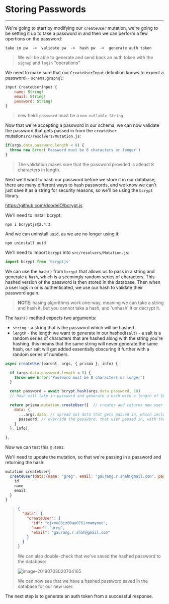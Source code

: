 # Storing Passwords

---------------------------------

We're going to start by modifying our `createUser` mutation, we're going to be setting it up to take a password in and then we can perform a few opertions on the password:

```
take in pw  ->  validate pw  ->  hash pw  ->  generate auth token
```

> We will be able to generate and send back an auth token with the `signup` and `login` "operations"

We need to make sure that our `CreateUserInput` definition knows to expect a password-- `schema.graphql`:

```js
input CreateUserInput {
    name: String!
    email: String!
    password: String!
}
```

> new field: `password` must be a `non-nullable String`

Now that we're accepting a password in our schema, we can now validate the password that gets passed in from the `createUser` mutation`src/resolvers/Mutation.js`:

```js
if(args.data.password.length < 8) {
  throw new Error('Password must be 8 characters or longer')
}
```

> The validation makes sure that the password provided is atleast 8 characters in length. 

Next we'll want to hash our password before we store it in our database, there are many different ways to hash passwords, and we know we can't just save it as a string for security reasons, so we'll be using the `bcrypt` library. 

https://github.com/dcodeIO/bcrypt.js

We'll need to install bcrypt:

```shell
npm i bcryptjs@2.4.3
```

And we can uninstall `uuid`, as we are no longer using it:

```shell
npm uninstall uuid
```



We'll need to import `bcrypt` into `src/resolvers/Mutation.js`:

```js
import bcrypt from 'bcryptjs'
```



We can use the `hash()` from `bcrypt` that allows us to pass in a string and generate a `hash`, which is a seemingly random series of characters. This hashed version of the password is then stored in the database. Then when a user logs in or is authenticated, we use our hash to validate their password again.

> **NOTE**: hasing algorithms work one-way, meaning we can take a string and hash it, but you cannot take a hash, and 'unhash' it or decrypt it.

The `hash()` method expects two arguments:

- `string` - a string that is the password which will be hashed.
- `length` - the length we want to generate in our hashed(`salt`) 
  		-  a salt is a random series of characters that are hashed along with the string you're hashing. this means that the same string will never generate the same hash, our salt will get added essentially obscuring it further with a random series of numbers.

```js
async createUser(parent, args, { prisma }, info) {

  if (args.data.password.length < 8) {
    throw new Error('Password must be 8 characters or longer')
  }

  const password = await bcrypt.hash(args.data.password, 10)
  // hash will take in password and generate a hash with a length of 10 added onto the hashed password.

  return prisma.mutation.createUser({  // creates and returns new user
    data: {
      ...args.data, // spread out data that gets passed in, which includes user's password
      password, // override the password, that user passed in, with the hashed version.
    }
  }, info);

},
```



Now we can test this `@:4001`:

We'll need to update the mutation, so that we're passing in a password and returning the hash:

```js
mutation createUser{
  createUser(data:{name: "greg", email: "gaurang.r.shah@gmail.com", password:"password"}){
    id
    name
    email
  }
}
```

> ```json
> {
>   "data": {
>     "createUser": {
>       "id": "cjxmu83iz00ay0761rmamyoeu",
>       "name": "greg",
>       "email": "gaurang.r.shah@gmail.com"
>     }
>   }
> }
> ```
>
> We can also double-check that we've saved the hashed password to the database:
>
> ![image-20190703020704165](http://ww1.sinaimg.cn/large/006tNc79ly1g4mm9yl24pj30lc03w0t1.jpg)
>
> We can now see that we have a hashed password saved in the database for our new user.



The next step is to generate an auth token from a successful response.


